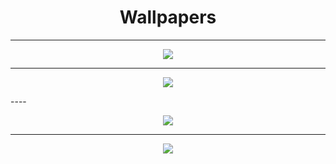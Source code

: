 <h1 align="center">Wallpapers</h1>

----

<p align="center">
  <img src="https://docs.wallpaperengine.io/img/Wallpaper_Engine_Logo_Animated.gif">
       </p>

----

<p align="center">
  <img src="https://c4.wallpaperflare.com/wallpaper/974/565/254/windows-11-windows-10-minimalism-hd-wallpaper-preview.jpg">
       </p>
----

<p align="center">
  <img src="https://images.hdqwalls.com/wallpapers/windows-11-4k-k5.jpg">
       </p>
       
----

<p align="center">
  <img src="https://encrypted-tbn0.gstatic.com/images?q=tbn:ANd9GcTxsCRlNsDe6jMpyJ7qNyhCIqVACoxosKDFug&usqp=CAU">
       </p>


